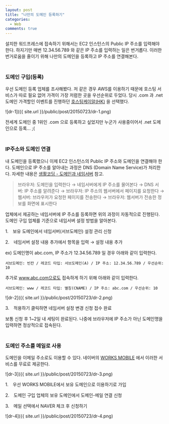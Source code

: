 ```yaml
---
layout: post
title: "나만의 도메인 등록하기"
categories:
  - Web
comments: true
---
```


설치한 워드프레스에 접속하기 위해서는 EC2 인스턴스의 Public IP 주소를 입력해야 한다. 하지기만 매번 12.34.56.789 와 같은 IP 주소를 입력하는 일은 번거롭다. 이러한 번거로움을 줄이기 위해 나만의 도메인을 등록하고 IP 주소를 연결해본다.  
　  

### 도메인 구입(등록)

우선 도메인 등록 업체를 조사해봤다. 저 같은 경우 AWS를 이용하기 때문에 호스팅 서비스가 따로 필요 없어 가격이 가장 저렴한 곳을 우선순위로 두었다. 당시 .com 과 .net 도메인 가격할인 이벤트를 진행하던 [호스팅케이알(HK)](http://www.hosting.kr/main) 을 선택했다.

![dr-1]({{ site.url }}/public/post/20150723/dr-1.png)

전세계 도메인 중 1위인 .com 으로 등록하고 싶었지만 누군가 사용중이어서 .net 도메인으로 등록... ;(  
　 

### IP주소와 도메인 연결

내 도메인을 등록했으니 이제 EC2 인스턴스의 Public IP 주소와 도메인을 연결해야 한다. 도메인으로 IP 주소를 알아내는 과정은 DNS (Domain Name Service)가 처리한다. 자세한 내용은 [생활코딩 - 도메인과 네임서버](https://opentutorials.org/course/559/2802) 참고.

> 브라우저: 도메인을 입력한다 → 네임서버에게 IP 주소를 물어본다 → DNS 서버: IP 주소를 알려준다 → 브라우저: IP 주소의 웹서버에서 페이지를 요청한다 → 웹서버: 브라우저가 요청한 페이지를 전송한다 → 브라우저: 웹서버가 전송한 정보를 화면에 표시한다 

업체에서 제공하는 네임서버에 IP 주소를 등록하면 위의 과정이 자동적으로 진행된다. 도메인 구입 업체를 기준으로 네임서버 설정 방법을 알아본다.

1.　보유 도메인에서 네임서버(서브도메인) 설정 관리 신청

2.　네임서버 설정 내용 추가에서 항목을 입력 → 설정 내용 추가

ex) 도메인명이 abc.com, IP 주소가 12.34.56.789 일 경우 아래와 같이 입력한다.  

```
서브도메인: 빈칸 / 레코드 타입: 서브도메인(A) / IP 주소: 12.34.56.789 / 우선순위: 10
```

추가로 www.abc.com으로도 접속하게 하기 위해 아래와 같이 입력한다.  

```
서브도메인: www / 레코드 타입: 별칭(CNAME) / IP 주소: abc.com / 우선순위: 10
```

![dr-2]({{ site.url }}/public/post/20150723/dr-2.png)

3.　적용하기 클릭하면 네임서버 설정 변경 신청 접수 완료

보통 신청 후 1~2일 내 세팅이 완료된다. 나중에 브라우저에 IP 주소가 아닌 도메인명을 입력하면 정상적으로 접속된다.  
　 

### 도메인 주소를 메일로 사용

도메인을 이메일 주소로도 이용할 수 있다. 네이버의 [WORKS MOBILE](https://www.worksmobile.com/kr/) 에서 이러한 서비스를 무료로 제공한다.

![dr-3]({{ site.url }}/public/post/20150723/dr-3.png)

1.　우선 WORKS MOBILE에서 보유 도메인으로 이용하기로 가입

2.　도메인 구입 업체의 보유 도메인에서 도메인-메일 연결 신청

3.　메일 선택에서 NAVER 체크 후 신청하기

![dr-4]({{ site.url }}/public/post/20150723/dr-4.png)
